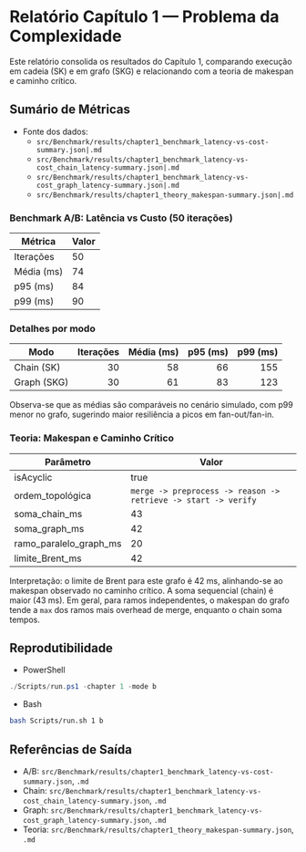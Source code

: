 # Relatório Capítulo 1 — Problema da Complexidade

Este relatório consolida os resultados do Capítulo 1, comparando execução em cadeia (SK) e em grafo (SKG) e relacionando com a teoria de makespan e caminho crítico.

## Sumário de Métricas

- Fonte dos dados:
  - `src/Benchmark/results/chapter1_benchmark_latency-vs-cost-summary.json|.md`
  - `src/Benchmark/results/chapter1_benchmark_latency-vs-cost_chain_latency-summary.json|.md`
  - `src/Benchmark/results/chapter1_benchmark_latency-vs-cost_graph_latency-summary.json|.md`
  - `src/Benchmark/results/chapter1_theory_makespan-summary.json|.md`

### Benchmark A/B: Latência vs Custo (50 iterações)

| Métrica | Valor |
|---|---|
| Iterações | 50 |
| Média (ms) | 74 |
| p95 (ms) | 84 |
| p99 (ms) | 90 |

### Detalhes por modo

| Modo | Iterações | Média (ms) | p95 (ms) | p99 (ms) |
|---|---:|---:|---:|---:|
| Chain (SK) | 30 | 58 | 66 | 155 |
| Graph (SKG) | 30 | 61 | 83 | 123 |

Observa-se que as médias são comparáveis no cenário simulado, com p99 menor no grafo, sugerindo maior resiliência a picos em fan-out/fan-in.

### Teoria: Makespan e Caminho Crítico

| Parâmetro | Valor |
|---|---|
| isAcyclic | true |
| ordem_topológica | `merge -> preprocess -> reason -> retrieve -> start -> verify` |
| soma_chain_ms | 43 |
| soma_graph_ms | 42 |
| ramo_paralelo_graph_ms | 20 |
| limite_Brent_ms | 42 |

Interpretação: o limite de Brent para este grafo é 42 ms, alinhando-se ao makespan observado no caminho crítico. A soma sequencial (chain) é maior (43 ms). Em geral, para ramos independentes, o makespan do grafo tende a `max` dos ramos mais overhead de merge, enquanto o chain soma tempos.

## Reprodutibilidade

- PowerShell
```powershell
./Scripts/run.ps1 -chapter 1 -mode b
```

- Bash
```bash
bash Scripts/run.sh 1 b
```

## Referências de Saída

- A/B: `src/Benchmark/results/chapter1_benchmark_latency-vs-cost-summary.json`, `.md`
- Chain: `src/Benchmark/results/chapter1_benchmark_latency-vs-cost_chain_latency-summary.json`, `.md`
- Graph: `src/Benchmark/results/chapter1_benchmark_latency-vs-cost_graph_latency-summary.json`, `.md`
- Teoria: `src/Benchmark/results/chapter1_theory_makespan-summary.json`, `.md`


